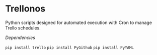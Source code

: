 Trellonos
=========

Python scripts designed for automated execution with Cron to manage Trello schedules.

*Dependencies*

`pip install trello`
`pip install PyGithub`
`pip install PyYAML`
